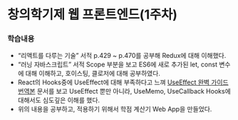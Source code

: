 # 창의학기제 웹 프론트엔드(1주차)

### 학습내용
-  “리액트를 다루는 기술” 서적 p.429 ~ p.470를 공부해 Redux에 대해 이해했다.   
-  “러닝 자바스크립트” 서적 Scope 부분을 보고 ES6에 새로 추가된 let, const 변수에 대해 이해하고, 호이스팅, 클로저에 대해 공부하였다.   
-  React의 Hooks중에 UseEffect에 대해 부족하다고 느껴 [UseEffect 완벽 가이드 번역본](https://rinae.dev/posts/a-complete-guide-to-useeffect-ko) 문서를 보고 UseEffect 뿐만 아니라, UseMemo, UseCallback Hooks에 대해서도 심도깊은 이해를 했다.  
-  위의 내용을 공부하고, 적용하기 위해서 학점 계산기 Web App을 만들었다.   


